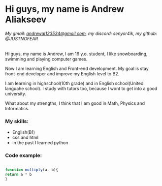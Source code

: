 # Hi guys, my name is Andrew Aliakseev
###### My gmail: andrewal123534@gmail.com, my discord: senyor4ik, my github: @JUSTNOFEAR
Hi guys, my name is Andrew, I am 16 y.o. student, I like snowboarding, swimming and playing computer games. 

Now I am learning English and Front-end development. My goal is stay front-end developer and improve my English level to B2.

I am learning in highschool(10th grade) and in English school(United languahe school). I study with tutors too, because I wont to get into a good university.

What about my strengths, I think that I am good in Math, Physics and Informatics.

### My skills:

* English(B1)
* css and html
* in the past I learned python

### Code example:

```javascript

function multiply(a, b){
return a * b
}

```

